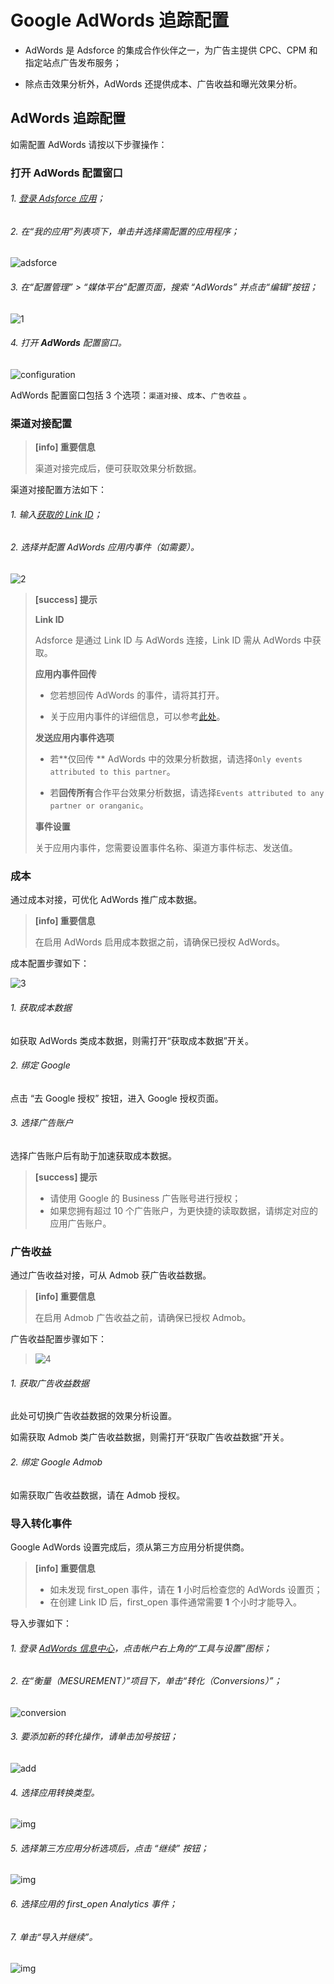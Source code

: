 # **Google AdWords 追踪配置**

* AdWords 是 Adsforce 的集成合作伙伴之一，为广告主提供 CPC、CPM 和指定站点广告发布服务；

* 除点击效果分析外，AdWords 还提供成本、广告收益和曝光效果分析。

## **AdWords 追踪配置**

  如需配置 AdWords 请按以下步骤操作：

### 打开 AdWords 配置窗口

###### 1. [登录 Adsforce 应用](<https://demo-portal.adsforce.io/login>)；

###### 2. 在“我的应用”列表项下，单击并选择需配置的应用程序；

![adsforce](adsforce.png)

###### 3. 在“配置管理” > “媒体平台”配置页面，搜索 “AdWords” 并点击“编辑”按钮；

![1](1.png)

###### 4. 打开 **AdWords** 配置窗口。 

![configuration](configuration.png)

AdWords 配置窗口包括 3 个选项：`渠道对接`、`成本`、`广告收益` 。

### 渠道对接配置

> **[info] 重要信息**
>
> 渠道对接完成后，便可获取效果分析数据。

渠道对接配置方法如下：

###### 1. 输入[获取的 Link ID](linkid/README.md)；
###### 2. 选择并配置 AdWords 应用内事件（如需要）。

![2](2.png)


> **[success] 提示**
>
> **Link ID**
> 
> Adsforce 是通过 Link ID 与 AdWords 连接，Link ID 需从 AdWords 中获取。
> 
> **应用内事件回传**
> 
> * 您若想回传 AdWords 的事件，请将其打开。
> 
> * 关于应用内事件的详细信息，可以参考[此处](https://docs.adsforce.io/zh-hans/in-app-events/)。
> 
> **发送应用内事件选项**
> 
> * 若**仅回传 ** AdWords 中的效果分析数据，请选择`Only events attributed to this partner`。
> 
> * 若**回传所有**合作平台效果分析数据，请选择`Events attributed to any partner or oranganic`。
> 
> **事件设置**
> 
> 关于应用内事件，您需要设置事件名称、渠道方事件标志、发送值。

### 成本
通过成本对接，可优化 AdWords 推广成本数据。

> **[info] 重要信息**
>
> 在启用 AdWords 启用成本数据之前，请确保已授权 AdWords。

成本配置步骤如下：

![3](3.png)

###### 1. 获取成本数据

   如获取 AdWords 类成本数据，则需打开“获取成本数据”开关。

###### 2. 绑定 Google

   点击 “去 Google 授权” 按钮，进入 Google 授权页面。

###### 3. 选择广告账户

   选择广告账户后有助于加速获取成本数据。

> **[success] 提示**
>
> * 请使用 Google 的 Business 广告账号进行授权；
> * 如果您拥有超过 10 个广告账户，为更快捷的读取数据，请绑定对应的应用广告账户。

### 广告收益

通过广告收益对接，可从 Admob 获广告收益数据。

> **[info] 重要信息**
>
> 在启用 Admob 广告收益之前，请确保已授权 Admob。

广告收益配置步骤如下：
> ![4](4.png) 

###### 1. 获取广告收益数据

此处可切换广告收益数据的效果分析设置。

如需获取 Admob 类广告收益数据，则需打开“获取广告收益数据”开关。

###### 2. 绑定 Google Admob

 如需获取广告收益数据，请在 Admob 授权。

### 导入转化事件

Google AdWords 设置完成后，须从第三方应用分析提供商。

> **[info] 重要信息**
>
> * 如未发现 first_open 事件，请在 **1** 小时后检查您的 AdWords 设置页；
> * 在创建 Link ID 后，first_open 事件通常需要 **1** 个小时才能导入。

导入步骤如下：

###### 1. 登录 [AdWords 信息中心](<https://ads.google.com/>)，点击帐户右上角的“工具与设置”图标；

###### 2. 在“衡量（MESUREMENT）”项目下，单击“转化（Conversions）”；

![conversion](conversion.png)

###### 3. 要添加新的转化操作，请单击加号按钮；

![add](add.png)

###### 4. 选择应用转换类型。

![img](6.png)

###### 5. 选择第三方应用分析选项后，点击 “继续” 按钮；

![img](7.png)

###### 6. 选择应用的 first_open Analytics 事件；

###### 7. 单击“导入并继续”。

![img](8.png)

